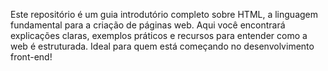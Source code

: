 Este repositório é um guia introdutório completo sobre HTML, a linguagem fundamental para a criação de páginas web. 
Aqui você encontrará explicações claras, exemplos práticos e recursos para entender como a web é estruturada. 
Ideal para quem está começando no desenvolvimento front-end!
